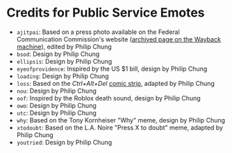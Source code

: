# Credits for Public Service Emotes

* `ajitpai`: Based on a press photo available on the Federal Communication Commission's website ([archived page on the Wayback machine](https://web.archive.org/web/20180904154923/https://www.fcc.gov/general/commissioners-press-photos)), edited by Philip Chung
* `bsod`: Design by Philip Chung
* `ellipsis`: Design by Philip Chung
* `eyeofprovidence`: Inspired by the US $1 bill, design by Philip Chung
* `loading`: Design by Philip Chung
* `loss`: Based on the *Ctrl+Alt+Del* [comic strip](https://cad-comic.com/comic/loss/), adapted by Philip Chung
* `nou`: Design by Philip Chung
* `oof`: Inspired by the Roblox death sound, design by Philip Chung
* `owo`: Design by Philip Chung
* `utc`: Design by Philip Chung
* `why`: Based on the Tony Kornheiser "Why" meme, design by Philip Chung
* `xtodoubt`: Based on the L.A. Noire "Press X to doubt" meme, adapted by Philip Chung
* `youtried`: Design by Philip Chung